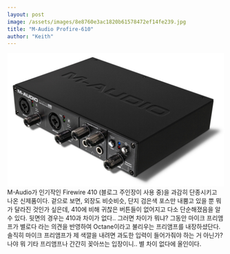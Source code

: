 ```yaml
---
layout: post
image: /assets/images/8e8760e3ac1820b61578472ef14fe239.jpg
title: "M-Audio Profire-610"
author: "Keith"
---
```


![image](/assets/images/8e8760e3ac1820b61578472ef14fe239.jpg)
M-Audio가 인기작인 Firewire 410 (블로그 주인장이 사용 중)을 과감히 단종시키고 나온 신제품이다.
겉으로 보면, 외장도 비슷비슷, 단지 검은색 포스만 내뿜고 있을 뿐 뭐가 달라진 것인가 싶은데,
410에 비해 귀찮은 버튼들이 없어지고 다소 단순해졌음을 알 수 있다.
뒷면의 경우는 410과 차이가 없다..
그러면 차이가 뭐냐? 그동안 마이크 프리앰프가 별로다 라는 의견을 반영하여 Octane이라고 불리우는 프리앰프를 내장하셨단다.
솔직히 마이크 프리앰프가 제 색깔을 내려면 과도한 입력이 들어가줘야 하는 거 아닌가? 나야 뭐 기타 프리앰프나 간간히 꽂아쓰는 입장이니.. 별 차이 없다에 올인이다.



